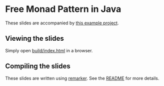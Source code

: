 # Free Monad Pattern in Java

These slides are accompanied by [this example project](https://github.com/shaun-whitely/java-free).

## Viewing the slides

Simply open [build/index.html](build/index.html) in a browser.

## Compiling the slides

These slides are written using [remarker](https://github.com/kt3k/remarker). See the [README](https://github.com/kt3k/remarker/blob/master/README.md) for more details.
